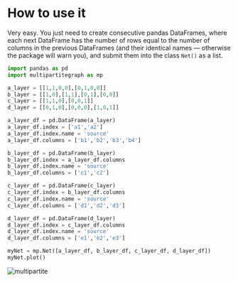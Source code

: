 # How to use it
Very easy. You just need to create consecutive pandas DataFrames, where each next DataFrame has the number of rows equal to the number of columns in the previous DataFrames (and their identical names — otherwise the package will warn you), and submit them into the class `Net()` as a list.
```python
import pandas as pd
import multipartitegraph as mp

a_layer = [[1,1,0,0],[0,1,0,0]]
b_layer = [[1,0],[1,1],[0,1],[0,0]]
c_layer = [[1,1,0],[0,0,1]]
d_layer = [[0,1,0],[0,0,0],[1,0,1]]

a_layer_df = pd.DataFrame(a_layer)
a_layer_df.index = ['a1','a2']
a_layer_df.index.name = 'source'
a_layer_df.columns = ['b1','b2','b3','b4'] 

b_layer_df = pd.DataFrame(b_layer)
b_layer_df.index = a_layer_df.columns
b_layer_df.index.name = 'source'
b_layer_df.columns = ['c1','c2']

c_layer_df = pd.DataFrame(c_layer)
c_layer_df.index = b_layer_df.columns
c_layer_df.index.name = 'source'
c_layer_df.columns = ['d1','d2','d3']

d_layer_df = pd.DataFrame(d_layer)
d_layer_df.index = c_layer_df.columns
d_layer_df.index.name = 'source'
d_layer_df.columns = ['e1','e2','e3']

myNet = mp.Net([a_layer_df, b_layer_df, c_layer_df, d_layer_df])
myNet.plot()
```
![multipartite](https://user-images.githubusercontent.com/14263965/189505241-e5445201-30c5-49b0-aee7-878adbbc605d.png)
